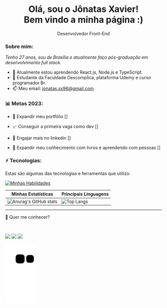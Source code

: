 <h1 align='center'>
  Olá, sou o Jônatas Xavier!
  <br/>
  Bem vindo a minha página :)
</h1>

<p align='center'>
  Desenvolvedor Front-End
</p>

### Sobre mim:

<p>
  <em>
    Tenho 27 anos, sou de Brasília e atualmente faço pós-graduação em desenvolvimento full stack.
  </em>
</p>

- 🌱 Atualmente estou aprendendo React.js, Node.js e TypeScript.
- 🚀 Estudante da Faculdade Descomplica, plataforma Udemy e curso programador Br.
- 📫 Meu email: jonatas.sx96@gmail.com

### 📊 Metas 2023:

- 📂 Expandir meu portfólio []

- 📈 Conseguir a primeira vaga como dev []

- 📖 Engajar mais no linkedin []

- 📖 Expandir meu conhecimento com livros e aprendendo com pessoas []

### ⚡ Tecnologias:

Estas são algumas das tecnologias e ferramentas que utilizo:
 

[![Minhas Habilidades](https://skillicons.dev/icons?i=html,css,js,ts,react,styledcomponents,nodejs,mongodb,mysql)](https://skillicons.dev)

| Minhas Estatísticas                                                                                                                                                            | Principais Linguagens                                                                                                                                                                     |
| ------------------------------------------------------------------------------------------------------------------------------------------------------------------------ | ---------------------------------------------------------------------------------------------------------------------------------------------------------------------------------- |
| ![Anurag's GitHub stats](https://github-readme-stats.vercel.app/api?username=jonatassx96&show_icons=true&theme=highcontrast) | ![Top Langs](https://github-readme-stats.vercel.app/api/top-langs/?username=jonatassx96&layout=compact&theme=highcontrast) |

<div style="display: inline_block">





<hr>

💬 Quer me conhecer?
 
<br>
 
[<img src = "https://img.shields.io/badge/instagram-%23E4405F.svg?&style=for-the-badge&logo=instagram&logoColor=white">](https://www.instagram.com/jonatas.xavier.96/) [<img src="https://img.shields.io/badge/linkedin-%230077B5.svg?&style=for-the-badge&logo=linkedin&logoColor=white" />](https://www.linkedin.com/in/jonatas-xavier/)
[<img src="https://img.shields.io/badge/-gmail-2EC866?style=for-the-badge&logo=gmail&logoColor=white" />](mailto:jonatas.sx96@gmail.com)


![Snake animation](https://github.com/jonatassx96/jonatassx96/blob/output/github-contribution-grid-snake.svg)
